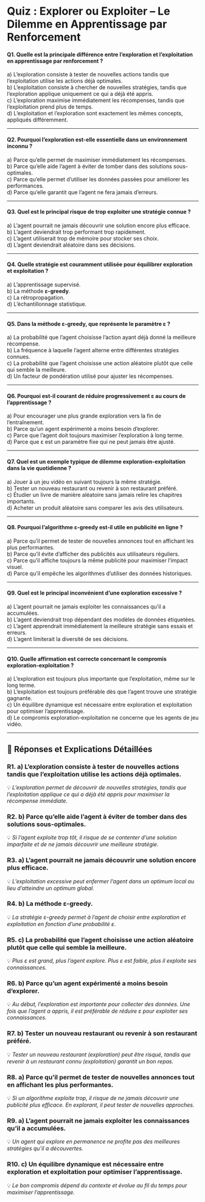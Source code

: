 
# **Quiz : Explorer ou Exploiter – Le Dilemme en Apprentissage par Renforcement**  

#### **Q1. Quelle est la principale différence entre l’exploration et l’exploitation en apprentissage par renforcement ?**  
a) L’exploration consiste à tester de nouvelles actions tandis que l’exploitation utilise les actions déjà optimales.  
b) L’exploitation consiste à chercher de nouvelles stratégies, tandis que l’exploration applique uniquement ce qui a déjà été appris.  
c) L’exploration maximise immédiatement les récompenses, tandis que l’exploitation prend plus de temps.  
d) L’exploitation et l’exploration sont exactement les mêmes concepts, appliqués différemment.  

---

#### **Q2. Pourquoi l’exploration est-elle essentielle dans un environnement inconnu ?**  
a) Parce qu’elle permet de maximiser immédiatement les récompenses.  
b) Parce qu’elle aide l’agent à éviter de tomber dans des solutions sous-optimales.  
c) Parce qu’elle permet d’utiliser les données passées pour améliorer les performances.  
d) Parce qu’elle garantit que l’agent ne fera jamais d’erreurs.  

---

#### **Q3. Quel est le principal risque de trop exploiter une stratégie connue ?**  
a) L’agent pourrait ne jamais découvrir une solution encore plus efficace.  
b) L’agent deviendrait trop performant trop rapidement.  
c) L’agent utiliserait trop de mémoire pour stocker ses choix.  
d) L’agent deviendrait aléatoire dans ses décisions.  

---

#### **Q4. Quelle stratégie est couramment utilisée pour équilibrer exploration et exploitation ?**  
a) L’apprentissage supervisé.  
b) La méthode **ε-greedy**.  
c) La rétropropagation.  
d) L’échantillonnage statistique.  

---

#### **Q5. Dans la méthode ε-greedy, que représente le paramètre ε ?**  
a) La probabilité que l’agent choisisse l’action ayant déjà donné la meilleure récompense.  
b) La fréquence à laquelle l’agent alterne entre différentes stratégies connues.  
c) La probabilité que l’agent choisisse une action aléatoire plutôt que celle qui semble la meilleure.  
d) Un facteur de pondération utilisé pour ajuster les récompenses.  

---

#### **Q6. Pourquoi est-il courant de réduire progressivement ε au cours de l’apprentissage ?**  
a) Pour encourager une plus grande exploration vers la fin de l’entraînement.  
b) Parce qu’un agent expérimenté a moins besoin d’explorer.  
c) Parce que l’agent doit toujours maximiser l’exploration à long terme.  
d) Parce que ε est un paramètre fixe qui ne peut jamais être ajusté.  

---

#### **Q7. Quel est un exemple typique de dilemme exploration-exploitation dans la vie quotidienne ?**  
a) Jouer à un jeu vidéo en suivant toujours la même stratégie.  
b) Tester un nouveau restaurant ou revenir à son restaurant préféré.  
c) Étudier un livre de manière aléatoire sans jamais relire les chapitres importants.  
d) Acheter un produit aléatoire sans comparer les avis des utilisateurs.  

---

#### **Q8. Pourquoi l’algorithme ε-greedy est-il utile en publicité en ligne ?**  
a) Parce qu’il permet de tester de nouvelles annonces tout en affichant les plus performantes.  
b) Parce qu’il évite d’afficher des publicités aux utilisateurs réguliers.  
c) Parce qu’il affiche toujours la même publicité pour maximiser l’impact visuel.  
d) Parce qu’il empêche les algorithmes d’utiliser des données historiques.  

---

#### **Q9. Quel est le principal inconvénient d’une exploration excessive ?**  
a) L’agent pourrait ne jamais exploiter les connaissances qu’il a accumulées.  
b) L’agent deviendrait trop dépendant des modèles de données étiquetées.  
c) L’agent apprendrait immédiatement la meilleure stratégie sans essais et erreurs.  
d) L’agent limiterait la diversité de ses décisions.  

---

#### **Q10. Quelle affirmation est correcte concernant le compromis exploration-exploitation ?**  
a) L’exploration est toujours plus importante que l’exploitation, même sur le long terme.  
b) L’exploitation est toujours préférable dès que l’agent trouve une stratégie gagnante.  
c) Un équilibre dynamique est nécessaire entre exploration et exploitation pour optimiser l’apprentissage.  
d) Le compromis exploration-exploitation ne concerne que les agents de jeu vidéo.  

---

## 📖 **Réponses et Explications Détaillées**  

### **R1.** a) L’exploration consiste à tester de nouvelles actions tandis que l’exploitation utilise les actions déjà optimales.  
💡 *L’exploration permet de découvrir de nouvelles stratégies, tandis que l’exploitation applique ce qui a déjà été appris pour maximiser la récompense immédiate.*  

### **R2.** b) Parce qu’elle aide l’agent à éviter de tomber dans des solutions sous-optimales.  
💡 *Si l’agent exploite trop tôt, il risque de se contenter d’une solution imparfaite et de ne jamais découvrir une meilleure stratégie.*  

### **R3.** a) L’agent pourrait ne jamais découvrir une solution encore plus efficace.  
💡 *L’exploitation excessive peut enfermer l’agent dans un optimum local au lieu d’atteindre un optimum global.*  

### **R4.** b) La méthode **ε-greedy**.  
💡 *La stratégie ε-greedy permet à l’agent de choisir entre exploration et exploitation en fonction d’une probabilité ε.*  

### **R5.** c) La probabilité que l’agent choisisse une action aléatoire plutôt que celle qui semble la meilleure.  
💡 *Plus ε est grand, plus l’agent explore. Plus ε est faible, plus il exploite ses connaissances.*  

### **R6.** b) Parce qu’un agent expérimenté a moins besoin d’explorer.  
💡 *Au début, l’exploration est importante pour collecter des données. Une fois que l’agent a appris, il est préférable de réduire ε pour exploiter ses connaissances.*  

### **R7.** b) Tester un nouveau restaurant ou revenir à son restaurant préféré.  
💡 *Tester un nouveau restaurant (exploration) peut être risqué, tandis que revenir à un restaurant connu (exploitation) garantit un bon repas.*  

### **R8.** a) Parce qu’il permet de tester de nouvelles annonces tout en affichant les plus performantes.  
💡 *Si un algorithme exploite trop, il risque de ne jamais découvrir une publicité plus efficace. En explorant, il peut tester de nouvelles approches.*  

### **R9.** a) L’agent pourrait ne jamais exploiter les connaissances qu’il a accumulées.  
💡 *Un agent qui explore en permanence ne profite pas des meilleures stratégies qu’il a découvertes.*  

### **R10.** c) Un équilibre dynamique est nécessaire entre exploration et exploitation pour optimiser l’apprentissage.  
💡 *Le bon compromis dépend du contexte et évolue au fil du temps pour maximiser l’apprentissage.*  
